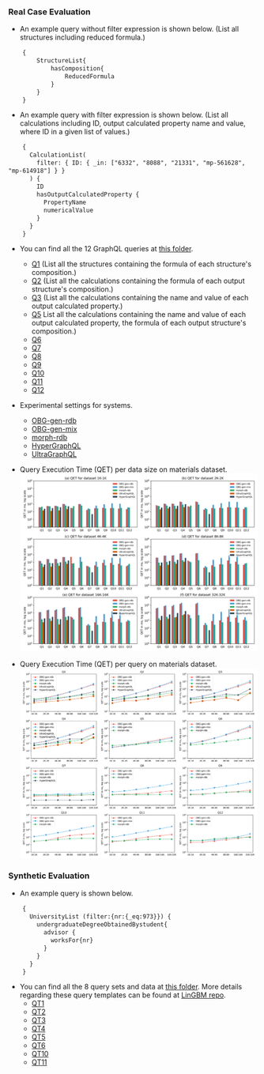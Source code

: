 

### Real Case Evaluation

* An example query without filter expression is shown below. (List all structures including reduced formula.)
```
    {
        StructureList{
            hasComposition{
                ReducedFormula
            }
        }
    }
```

* An example query with filter expression is shown below. (List all calculations including ID, output calculated property name and value, where ID in a given list of values.)
``` 
    {
      CalculationList(
        filter: { ID: { _in: ["6332", "8088", "21331", "mp-561628", "mp-614918"] } }
      ) {
        ID
        hasOutputCalculatedProperty {
          PropertyName
          numericalValue
        }
      }
    }
```

* You can find all the 12 GraphQL queries at [this folder](./materials_design_domain/OBG-gen).
    * [Q1](./materials_design_domain/OBG-gen/query1.graphql) (List all the structures containing the formula of each structure's composition.)
    * [Q2](./materials_design_domain/OBG-gen/query2.graphql) (List all the calculations containing the formula of each output structure's composition.)
    * [Q3](./materials_design_domain/OBG-gen/query3.graphql) (List all the calculations containing the name and value of each output calculated property.)
    * [Q5](./materials_design_domain/OBG-gen/query5.graphql) List all the calculations containing the name and value of each output calculated property, the formula of each output structure's composition.)
    * [Q6](./materials_design_domain/OBG-gen/query6.graphql)
    * [Q7](./materials_design_domain/OBG-gen/query7.graphql)
    * [Q8](./materials_design_domain/OBG-gen/query8.graphql)
    * [Q9](./materials_design_domain/OBG-gen/query9.graphql)
    * [Q10](./materials_design_domain/OBG-gen/query10.graphql)
    * [Q11](./materials_design_domain/OBG-gen/query11.graphql)
    * [Q12](./materials_design_domain/OBG-gen/query12.graphql)

* Experimental settings for systems.
    * [OBG-gen-rdb](./materials_design_domain/OBG-gen/OBG-gen-rdb)
    * [OBG-gen-mix](./materials_design_domain/OBG-gen/OBG-gen-mix)
    * [morph-rdb](./materials_design_domain/morph-rdb)
    * [HyperGraphQL](./materials_design_domain/HyperGraphQL)
    * [UltraGraphQL](./materials_design_domain/UltraGraphQL)

* Query Execution Time (QET) per data size on materials dataset.
![entities](../figures/evaluation-md-QETs-per-dataset.png "per-dataset")
* Query Execution Time (QET) per query on materials dataset.
![entities](../figures/evaluation-md-QETs-per-query.png "The framework of OBG-gen")

### Synthetic Evaluation

* An example query is shown below.
```
    { 
      UniversityList (filter:{nr:{_eq:973}}) { 
        undergraduateDegreeObtainedBystudent{ 
          advisor { 
            worksFor{nr} 
          } 
        } 
      } 
    } 
```
* You can find all the 8 query sets and data at [this folder](./university_domain_LinGBM). More details regarding these query templates can be found at [LinGBM repo](https://github.com/LiUGraphQL/LinGBM/wiki/Query-Templates-of-the-Benchmark).
    * [QT1](./university_domain_LinGBM/QT1)
    * [QT2](./university_domain_LinGBM/QT2)
    * [QT3](./university_domain_LinGBM/QT3)
    * [QT4](./university_domain_LinGBM/QT4)
    * [QT5](./university_domain_LinGBM/QT5)
    * [QT6](./university_domain_LinGBM/QT6)
    * [QT10](./university_domain_LinGBM/QT10)
    * [QT11](./university_domain_LinGBM/QT11)

